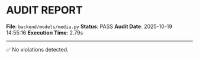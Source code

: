 # AUDIT REPORT

**File**: `backend/models/media.py`
**Status**: PASS
**Audit Date**: 2025-10-19 14:55:16
**Execution Time**: 2.79s

---

✅ No violations detected.
